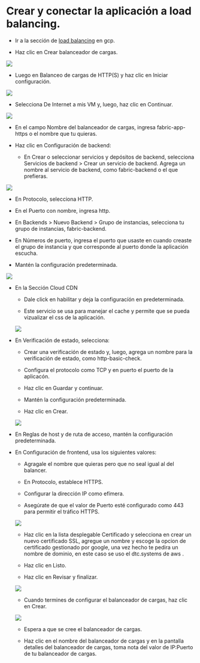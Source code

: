 # Crear y conectar la aplicación a load balancing.
 
* Ir a la sección de [load balancing](https://console.cloud.google.com/net-services/loadbalancing/loadBalancers/list?project=guminator&authuser=0) en gcp.
 
* Haz clic en Crear balanceador de cargas.

![](../images/Load-Balancer/Load-Balancer1.png)
 
*  Luego en Balanceo de cargas de HTTP(S) y haz clic en Iniciar configuración.
 
 ![](../images/Load-Balancer/Load-Balancer2.png)
 
* Selecciona De Internet a mis VM y, luego, haz clic en Continuar.

![](../images/Load-Balancer/Load-Balancer3.png)
 
* En el campo Nombre del balanceador de cargas, ingresa fabric-app-https o el nombre que tu quieras.

 
* Haz clic en Configuración de backend:
 
   - En Crear o seleccionar servicios y depósitos de backend, selecciona Servicios de backend > Crear un servicio de backend.
Agrega un nombre al servicio de backend, como fabric-backend o el que prefieras.

 ![](../images/Load-Balancer/Load-Balancer4.png)
 
  - En Protocolo, selecciona HTTP.
 
  - En el Puerto con nombre, ingresa http.
 
  - En Backends > Nuevo Backend > Grupo de instancias, selecciona tu grupo de instancias, fabric-backend.
 
  - En Números de puerto, ingresa el puerto que usaste en cuando creaste el grupo de instancia y que corresponde al puerto donde la aplicación escucha.
 
  - Mantén la configuración predeterminada.
  
  ![](../images/Load-Balancer/Load-Balancer5.png)
  
 * En la Sección Cloud CDN
 
   - Dale click en habilitar y deja la configuracíón en predeterminada.
   
   - Este servicio se usa para manejar el cache y permite que se pueda vizualizar el css de la aplicación.
   
    ![](../images/Load-Balancer/Load-Balancer6.png)
 
* En Verificación de estado, selecciona:
 
   - Crear una verificación de estado y, luego, agrega un nombre para la verificación de estado, como http-basic-check.
 
   - Configura el protocolo como TCP y en puerto el puerto de la aplicacón.
   
   - Haz clic en Guardar y continuar.
 
   - Mantén la configuración predeterminada.
 
   - Haz clic en Crear.
   
    ![](../images/Load-Balancer/Load-Balancer7.png)
 
 
* En Reglas de host y de ruta de acceso, mantén la configuración predeterminada.
 
* En Configuración de frontend, usa los siguientes valores:
  
  - Agragale el nombre que quieras pero que no seal igual al del balancer.

  - En Protocolo, establece HTTPS.
 
  - Configurar la dirección IP como efímera.
 
  - Asegúrate de que el valor de Puerto esté configurado como 443 para permitir el tráfico HTTPS.
  
   ![](../images/Load-Balancer/Load-Balancer8.png)
 
  - Haz clic en la lista desplegable Certificado y selecciona en crear un nuevo certificado SSL, agregue un nombre y escoge la opcion de certificado gestionado por google, una vez hecho te pedira un nombre de dominio, en este caso se uso el dtc.systems de aws .
 
  - Haz clic en Listo.
 
  - Haz clic en Revisar y finalizar.
 
  ![](../images/Load-Balancer/Load-Balancer9.png)
  - Cuando termines de configurar el balanceador de cargas, haz clic en Crear.
 
  ![](../images/Load-Balancer/Load-Balancer10.png)
  
  - Espera a que se cree el balanceador de cargas.
  
  - Haz clic en el nombre del balanceador de cargas y en la pantalla detalles del balanceador de cargas, toma nota del valor de IP:Puerto de tu balanceador de cargas.
